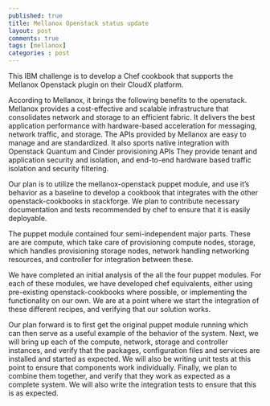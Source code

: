 ```yaml
---
published: true
title: Mellanox Openstack status update
layout: post
comments: true
tags: [mellanox]
categories : post
---
```

This IBM challenge is to develop a Chef cookbook that supports the Mellanox Openstack plugin on their CloudX platform.

According to Mellanox, it brings the following benefits to the openstack.
Mellanox provides a cost-effective and scalable infrastructure that consolidates network and storage to an efficient fabric.
It delivers the best application performance with hardware-based acceleration for messaging, network traffic, and storage.
The APIs provided by Mellanox are easy to manage and are standardized. It also sports native integration with Openstack Quantum and Cinder provisioning APIs
They provide tenant and application security and isolation, and end-to-end hardware based traffic isolation and security filtering.

Our plan is to utilize the mellanox-openstack puppet module, and use it’s behavior as a baseline to develop a cookbook that integrates with the other openstack-cookbooks in stackforge. We plan to contribute necessary documentation and tests recommended by chef to ensure that it is easily deployable.

The puppet module contained four semi-independent major parts. These are are compute, which take care of provisioning compute nodes, storage, which handles provisioning storage nodes, network handling networking resources, and controller for integration between these.

We have completed an initial analysis of the all the four puppet modules. For each of these modules, we have developed chef equivalents, either using pre-existing openstack-cookbooks where possible, or implementing the functionality on our own. We are at a point where we start the integration of these different recipes, and verifying that our solution works.

Our plan forward is to first get the original puppet module running which can then serve as a useful example of the behavior of the system. Next, we will bring up each of the compute, network, storage and controller instances, and verify that the packages, configuration files and services are installed and started as expected. We will also be writing unit tests at this point to ensure that components work individually. Finally, we plan to combine them together, and verify that they work as expected as a complete system. We will also write the integration tests to ensure that this is as expected.
